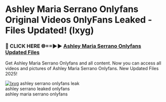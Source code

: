 # Ashley Maria Serrano Onlyfans Original Videos 0nlyFans Leaked - Files Updated! (lxyg)

<h3>🔴 CLICK HERE 🌐==►► <a href="https://tinyurl.com/3hn5wdd3" rel="nofollow">Ashley Maria Serrano Onlyfans Updated Files</a></h3>

Get Ashley Maria Serrano Onlyfans and all content. Now you can access all videos and pictures of Ashley Maria Serrano Onlyfans. New Updated Files 2025!

[![lxyg](https://i.imgur.com/4HnBqBT.gif)](https://tinyurl.com/3hn5wdd3)
ashley serrano onlyfans leak<br>
ashley serrano leaked onlyfans<br>
ashley maria serrano onlyfans